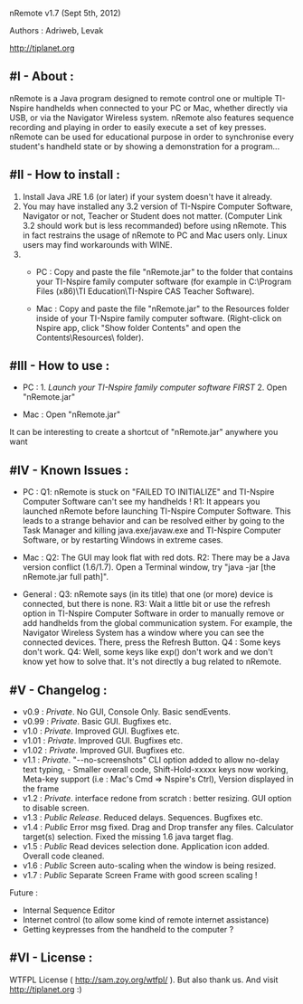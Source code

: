 nRemote v1.7 (Sept 5th, 2012)

Authors : Adriweb, Levak

http://tiplanet.org


#I - About : 
-----------
nRemote is a Java program designed to remote control one or multiple TI-Nspire handhelds when connected to your PC or Mac, whether directly via USB, or via the Navigator Wireless system.
nRemote also features sequence recording and playing in order to easily execute a set of key presses.
nRemote can be used for educational purpose in order to synchronise every student's handheld state or by showing a demonstration for a program...


#II - How to install :
---------------------
1. Install Java JRE 1.6 (or later) if your system doesn't have it already.
2. You may have installed any 3.2 version of TI-Nspire Computer Software, Navigator or not, Teacher or Student does not matter. (Computer Link 3.2 should work but is less recommanded) before using nRemote. This in fact restrains the usage of nRemote to PC and Mac users only. Linux users may find workarounds with WINE.
3. * PC : 
Copy and paste the file "nRemote.jar" to the folder that contains your TI-Nspire family computer software (for example in C:\Program Files (x86)\TI Education\TI-Nspire CAS Teacher Software\).

   * Mac :
Copy and paste the file "nRemote.jar" to the Resources folder inside of your TI-Nspire family computer software. (Right-click on Nspire app, click "Show folder Contents" and open the Contents\Resources\ folder).


#III - How to use :
------------------
 * PC : 	1. *Launch your TI-Nspire family computer software FIRST*
		2. Open "nRemote.jar"
	
 * Mac :	Open "nRemote.jar"
		
It can be interesting to create a shortcut of "nRemote.jar" anywhere you want


#IV - Known Issues :
-----------------
* PC :      Q1: nRemote is stuck on "FAILED TO INITIALIZE" and TI-Nspire Computer Software can't see my handhelds !
		R1: It appears you launched nRemote before launching TI-Nspire Computer Software. This leads to a strange behavior and can be resolved either by going to the Task Manager and killing java.exe/javaw.exe and TI-Nspire Computer Software, or by restarting Windows in extreme cases. 

* Mac : 	Q2: The GUI may look flat with red dots.
		R2: There may be a Java version conflict (1.6/1.7). Open a Terminal window, try "java -jar [the nRemote.jar full path]".

* General : Q3: nRemote says (in its title) that one (or more) device is connected, but there is none.
		R3: Wait a little bit or use the refresh option in TI-Nspire Computer Software in order to manually remove or add handhelds from the global communication system. For example, the Navigator Wireless System has a window where you can see the connected devices. There, press the Refresh Button.
            Q4 : Some keys don't work.
        Q4: Well, some keys like exp() don't work and we don't know yet how to solve that. It's not directly a bug related to nRemote.

#V - Changelog :
----------------
- v0.9 : *Private*. No GUI, Console Only. Basic sendEvents.
- v0.99 : *Private*. Basic GUI. Bugfixes etc.
- v1.0 : *Private*. Improved GUI. Bugfixes etc.
- v1.01 : *Private*. Improved GUI. Bugfixes etc.
- v1.02 : *Private*. Improved GUI. Bugfixes etc.
- v1.1 : *Private*. "--no-screenshots" CLI option added to allow no-delay text typing, - Smaller overall code, Shift-Hold-xxxxx keys now working, Meta-key support (i.e : Mac's Cmd => Nspire's Ctrl), Version displayed in the frame
- v1.2 : *Private*. interface redone from scratch : better resizing. GUI option to disable screen.
- v1.3 : *Public Release*. Reduced delays. Sequences. Bugfixes etc.
- v1.4 : *Public* Error msg fixed. Drag and Drop transfer any files. Calculator target(s) selection. Fixed the missing 1.6 java target flag.
- v1.5 : *Public* Read devices selection done. Application icon added. Overall code cleaned.
- v1.6 : *Public* Screen auto-scaling when the window is being resized.
- v1.7 : *Public* Separate Screen Frame with good screen scaling !

Future :
- Internal Sequence Editor
- Internet control (to allow some kind of remote internet assistance)
- Getting keypresses from the handheld to the computer ?


#VI - License :
-------------
WTFPL License ( http://sam.zoy.org/wtfpl/ ). But also thank us. And visit http://tiplanet.org :)
